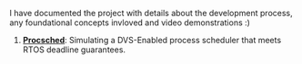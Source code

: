I have documented the project with details about the development process, any foundational concepts invloved
and video demonstrations :)
1. **[Procsched](https://chowfin.notion.site/ProcSched-Simulating-a-Cycle-Conserving-EDF-Scheduling-Algorithm-for-Real-Time-OS-3950992b5f2f438dad14b95d1ccd25f9)**: Simulating a DVS-Enabled process scheduler that meets RTOS deadline guarantees.
